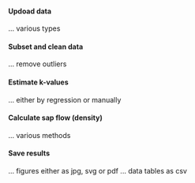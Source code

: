 #### Updoad data

... various types

#### Subset and clean data

... remove outliers

#### Estimate k-values

... either by regression or manually

#### Calculate sap flow (density)

... various methods

#### Save results

... figures either as jpg, svg or pdf
... data tables as csv
